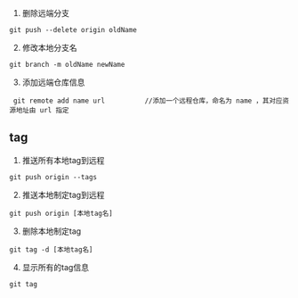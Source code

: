 1. 删除远端分支

```
git push --delete origin oldName
```

2. 修改本地分支名

```
git branch -m oldName newName
```

3. 添加远端仓库信息

```
 git remote add name url          //添加一个远程仓库，命名为 name ，其对应资源地址由 url 指定
```

## tag

1. 推送所有本地tag到远程

```
git push origin --tags
```

2. 推送本地制定tag到远程

```
git push origin [本地tag名] 
```

3. 删除本地制定tag

```
git tag -d [本地tag名] 
```

4. 显示所有的tag信息

```
git tag
```

